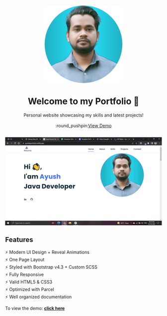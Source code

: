 
<p align="center">

  <a href="https://github.com/AmbaliyaDhruv/portfolio">
        <img src="https://github.com/Aayush771/Ayush-Portfolio/blob/master/img/profile-pic%20(3).png?raw=true" alt="Logo" width="250" height="250">
  </a>

  <h1 align="center">Welcome to my Portfolio 👋</h3>

  <p align="center">
    Personal website showcasing my skills and latest projects!    
    <br />
    <br />
    :round_pushpin:<a href="https://ayushkportfolio.netlify.app/">View Demo</a>
  </p>
</p>

<h2 align="center">
  <img src="https://github.com/Aayush771/Ayush-Portfolio/blob/master/img/portfolio.gif?raw=true" alt="Simplefolio" width="600px" />
  <br>
</h2>

## Features

⚡️ Modern UI Design + Reveal Animations\
⚡️ One Page Layout\
⚡️ Styled with Bootstrap v4.3 + Custom SCSS\
⚡️ Fully Responsive\
⚡️ Valid HTML5 & CSS3\
⚡️ Optimized with Parcel\
⚡️ Well organized documentation

To view the demo: **[click here](https://ayushkportfolio.netlify.app/)**
